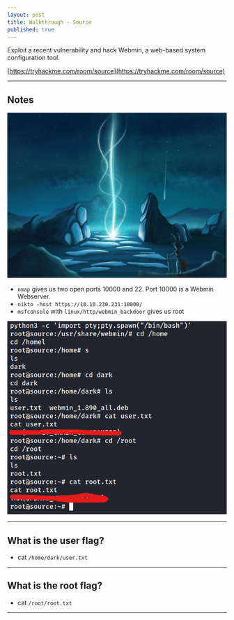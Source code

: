 ```yaml
---
layout: post
title: Walkthrough - Source
published: true
---
```


Exploit a recent vulnerability and hack Webmin, a web-based system configuration tool.

[https://tryhackme.com/room/source](https://tryhackme.com/room/source)

* * *

## Notes

![](/assets/source01.jpg)

- ``nmap`` gives us two open ports 10000 and 22. Port 10000 is a Webmin Webserver.
- ``nikto -host https://10.10.230.231:10000/``
- ``msfconsole`` with ``linux/http/webmin_backdoor`` gives us root

![](/assets/source02.png)

* * * 

## What is the user flag?

- cat ``/home/dark/user.txt``

* * * 

## What is the root flag?

- cat ``/root/root.txt``

* * * 

